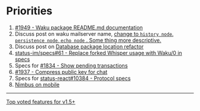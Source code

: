 # Priorities

1) [#1949 - Waku package README.md documentation](https://github.com/status-im/status-go/pull/1949)
1) Discuss post on waku mailserver name, [change to `history node`, `persistence node`, `echo node` . Some thing more descriptive.](https://github.com/status-im/status-go/pull/1949#discussion_r419615374) 
1) Discuss post on [Database package location refactor](https://github.com/status-im/status-go/issues/1945)
1) [status-im/specs#61 - Replace forked Whisper usage with Waku/0 in specs](https://github.com/status-im/specs/issues/61)
1) Specs for [#1834 - Show pending transactions](https://github.com/status-im/status-go/issues/1834)
1) [#1937 - Compress public key for chat](https://github.com/status-im/status-go/issues/1937)
1) Specs for [status-react#10384 - Protocol specs](https://github.com/status-im/status-react/issues/10384)
1) [Nimbus on mobile](https://discuss.status.im/t/nimbus-on-mobile/1370)

---

[Top voted features for v1.5+](https://discuss.status.im/t/roadmap-planning/1399/38)
